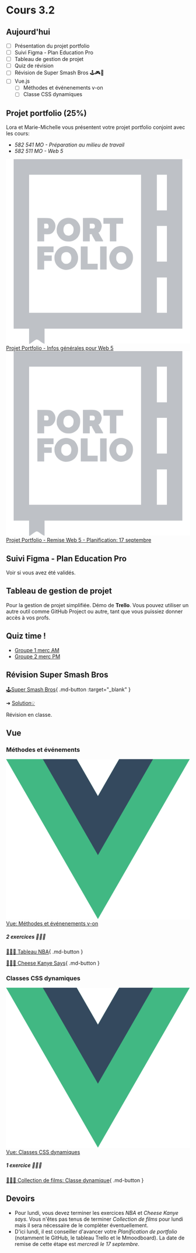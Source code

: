 # Cours 3.2

## Aujourd'hui

- [ ] Présentation du projet portfolio
- [ ] Suivi Figma - Plan Education Pro
- [ ] Tableau de gestion de projet
- [ ] Quiz de révision
- [ ] Révision de Super Smash Bros 🕹️🎮👾
- [ ] Vue.js
  - [ ] Méthodes et événenements v-on
  - [ ] Classe CSS dynamiques
<!--

- [ ] Condition v-if
- [ ] Listes et boucle v-for

-->  

## Projet portfolio (25%)

Lora et Marie-Michelle vous présentent votre projet portfolio conjoint avec les cours:

- *582 541 MO - Préparation au milieu de travail*
- *582 511 MO - Web 5*

<div class="class-content-link">
  <img src="./projets/assets/icon-portfolio.svg">
  <a href="./projets/portfolio.html">Projet Portfolio - Infos générales pour Web 5</a>
</div>

<div class="class-content-link">
  <img src="./projets/assets/icon-portfolio.svg">
  <a href="./projets/portfolio-remise1.html">Projet Portfolio - Remise Web 5 - Planification: 17 septembre</a>
</div>

## Suivi Figma - Plan Education Pro

Voir si vous avez été validés.

## Tableau de gestion de projet

Pour la gestion de projet simplifiée. Démo de **Trello**. Vous pouvez utiliser un autre outil comme GitHub Project ou autre, tant que vous puissiez donner accès à vos profs.

## Quiz time !

- [Groupe 1 merc AM](https://app.wooclap.com/YOZIXE)
- [Groupe 2 merc PM](https://app.wooclap.com/EZTJGO)

## Révision Super Smash Bros

[🕹️Super Smash Bros](./exercices/super-smash-bros.md){ .md-button :target="_blank" }

➜ [Solution💡](https://codepen.io/tim-momo/pen/dPYLmWZ)


Révision en classe.

## Vue

### Méthodes et événements

<div class="class-content-link">
  <img src="./vue/assets/logo-vue.svg">
  <a href="./vue/methodes-evenements.html">Vue: Méthodes et événenements v-on</a>
</div>


##### 2 exercices 🧑🏽‍💻

[🧑🏽‍💻 Tableau NBA](https://tim-montmorency.com/timdoc/582-518MO/exercices/vue-tableau-nba/){ .md-button }
<!-- ➜ [Solution](https://codepen.io/tim-momo/pen/QWYqOrP)💡-->

[🧑🏽‍💻 Cheese Kanye Says](https://tim-montmorency.com/timdoc/582-518MO/exercices/vue-cheese-kanye-says/){ .md-button }
<!-- ➜ [Solution](https://codepen.io/tim-momo/pen/GRzOqom)💡 -->

### Classes CSS dynamiques

<div class="class-content-link">
  <img src="./vue/assets/logo-vue.svg">
  <a href="./vue/classe-dynamique.html">Vue: Classes CSS dynamiques</a>
</div>


##### 1 exercice 🧑🏽‍💻

[🧑🏽‍💻 Collection de films: Classe dynamique](https://tim-montmorency.com/timdoc/582-518MO/exercices/vue-collection-films-1/){ .md-button } 


## Devoirs

- Pour lundi, vous devez terminer les exercices *NBA* et *Cheese Kanye says*. Vous n'êtes pas tenus de terminer *Collection de films* pour lundi mais il sera nécessaire de le compléter éventuellement.
- D'ici lundi, il est conseiller d'avancer votre *Planification de portfolio* (notamment le GitHub, le tableau Trello et le Mmoodboard). La date de remise de cette étape est *mercredi le 17 septembre*.